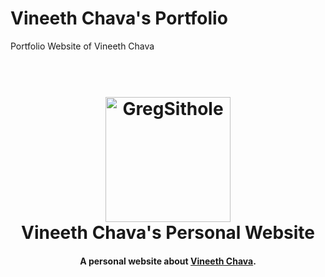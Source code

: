 # Vineeth Chava's Portfolio
Portfolio Website of Vineeth Chava

<h1 align="center">
  <br>
  <a href="https://vineethchava.github.io/vineethchava-portfolio">
  <img src="./src/assets/logo-1.svg" alt="GregSithole" width="200"></a>
  <br>
  Vineeth Chava's Personal Website
  <br>
</h1>

<h4 align="center">A personal website about <a href="" target="_blank">Vineeth Chava</a>.</h4>

<br>
